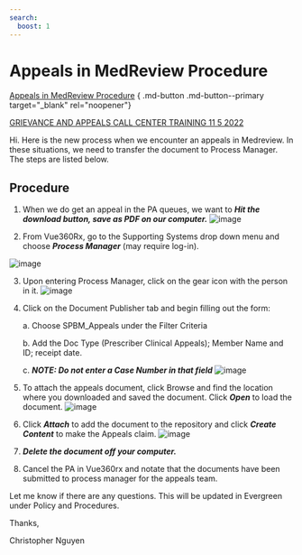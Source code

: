 ```yaml
---
search:
  boost: 1
---
```


# Appeals in MedReview Procedure

[Appeals in MedReview Procedure](https://mygainwell-my.sharepoint.com/:u:/r/personal/christopher_nguyen_gainwelltechnologies_com/Documents/Evergreen/Emails/Appeals%20in%20MedReview%20Procedure.msg?csf=1&web=1&e=3XcUuh) { .md-button .md-button--primary target="_blank" rel="noopener"}

[GRIEVANCE AND APPEALS CALL CENTER TRAINING 11 5 2022](https://mygainwell-my.sharepoint.com/:p:/r/personal/christopher_nguyen_gainwelltechnologies_com/Documents/Evergreen/Emails/GRIEVANCE%20AND%20APPEALS%20CALL%20CENTER%20TRAINING%2011%205%202022.pptx?d=w0988480b597e41ebbbfebb2d845c4b4c&csf=1&web=1&e=6FHdfk)

Hi.
Here is the new process when we encounter an appeals in Medreview.  In these situations, we need to transfer the document to Process Manager.   The steps are listed below.

## Procedure
1.	When we do get an appeal in the PA queues,  we want to ***Hit the download button, save as PDF on our computer.***
![image](https://user-images.githubusercontent.com/122046056/231279068-bf7230be-5555-4519-869b-42ed5eeb9bd0.png)

2.	From Vue360Rx,  go to the Supporting Systems drop down menu and choose ***Process Manager*** (may require log-in).
	 
![image](https://user-images.githubusercontent.com/122046056/231279126-5eb09ba6-400b-4766-8199-a6265fe735ee.png)

3.	Upon entering Process Manager, click on the gear icon with the person in it.
![image](https://user-images.githubusercontent.com/122046056/231279162-5dac9966-56d5-48b6-9078-6099bb6850a2.png)

4.	Click on the Document Publisher tab and begin filling out the form:
    
    a.	Choose SPBM_Appeals under the Filter Criteria
    
    b.	Add the Doc Type (Prescriber Clinical Appeals); Member Name and ID; receipt date.
    
    c.	***NOTE: Do not enter a Case Number in that field*** 
![image](https://user-images.githubusercontent.com/122046056/231279262-78e2bf9b-56c9-47e4-b5b8-904d1a4c76bc.png)

5.	To attach the appeals document, click Browse and find the location where you downloaded and saved the document. Click ***Open*** to load the document. 
![image](https://user-images.githubusercontent.com/122046056/231279325-58e5d6ea-47ea-4997-bd1b-63065f6f5e00.png)

6. Click ***Attach*** to add the document to the repository and click ***Create Content*** to make the Appeals claim.
![image](https://user-images.githubusercontent.com/122046056/231279399-c7d22e70-d0f1-41db-8eb0-fcfd5cf5d80a.png)

7.	***Delete the document off your computer.***
8.	Cancel the PA in Vue360rx and notate that the documents have been submitted to process manager for the appeals team.

Let me know if there are any questions. This will be updated in Evergreen under Policy and Procedures.

Thanks,

Christopher Nguyen


